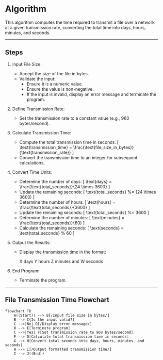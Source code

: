# Algorithm

This algorithm computes the time required to transmit a file over a network at a given transmission rate, converting the total time into days, hours, minutes, and seconds.

---

## Steps

1. Input File Size:
   - Accept the size of the file in bytes.
   - Validate the input:
     - Ensure it is a numeric value.
     - Ensure the value is non-negative.
     - If the input is invalid, display an error message and terminate the program.

2. Define Transmission Rate:
   - Set the transmission rate to a constant value (e.g., 960 bytes/second).

3. Calculate Transmission Time:
   - Compute the total transmission time in seconds:
     \[
     \text{transmission\_time} = \frac{\text{file\_size\_in\_bytes}}{\text{transmission\_rate}}
     \]
   - Convert the transmission time to an integer for subsequent calculations.

4. Convert Time Units:
   - Determine the number of days:
     \[
     \text{days} = \frac{\text{total\_seconds}}{24 \times 3600}
     \]
   - Update the remaining seconds:
     \[
     \text{total\_seconds} \%= (24 \times 3600)
     \]
   - Determine the number of hours:
     \[
     \text{hours} = \frac{\text{total\_seconds}}{3600}
     \]
   - Update the remaining seconds:
     \[
     \text{total\_seconds} \%= 3600
     \]
   - Determine the number of minutes:
     \[
     \text{minutes} = \frac{\text{total\_seconds}}{60}
     \]
   - Calculate the remaining seconds:
     \[
     \text{seconds} = \text{total\_seconds} \% 60
     \]

5. Output the Results:
   - Display the transmission time in the format:
     
     X days Y hours Z minutes and W seconds
     

6. End Program:
   - Terminate the program.

---



## File Transmission Time Flowchart

```mermaid
flowchart TD
    A((Start)) --> B[/Input file size in bytes/]
    B --> C{Is the input valid?}
    C -->|No| D[/Display error message/]
    D --> E[Terminate program]
    C -->|Yes| F[Set transmission rate to 960 bytes/second]
    F --> G[Calculate total transmission time in seconds]
    G --> H[Convert total seconds into days, hours, minutes, and seconds]
    H --> I[/Output formatted transmission time/]
    I --> J((End))
